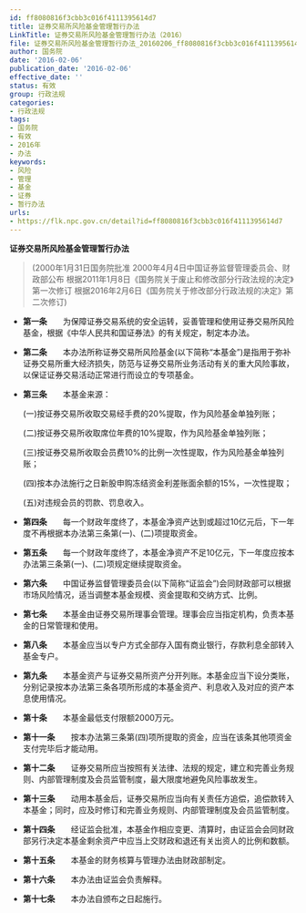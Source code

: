 ```yaml
---
id: ff8080816f3cbb3c016f4111395614d7
title: 证券交易所风险基金管理暂行办法
LinkTitle: 证券交易所风险基金管理暂行办法（2016）
file: 证券交易所风险基金管理暂行办法_20160206_ff8080816f3cbb3c016f4111395614d7.docx
author: 国务院
date: '2016-02-06'
publication_date: '2016-02-06'
effective_date: ''
status: 有效
group: 行政法规
categories:
- 行政法规
tags:
- 国务院
- 有效
- 2016年
- 办法
keywords:
- 风险
- 管理
- 基金
- 证券
- 暂行办法
urls:
- https://flk.npc.gov.cn/detail?id=ff8080816f3cbb3c016f4111395614d7
---
```


**证券交易所风险基金管理暂行办法**

> (2000年1月31日国务院批准 2000年4月4日中国证券监督管理委员会、财政部公布 根据2011年1月8日《国务院关于废止和修改部分行政法规的决定》第一次修订 根据2016年2月6日《国务院关于修改部分行政法规的决定》第二次修订)

- **第一条**　　为保障证券交易系统的安全运转，妥善管理和使用证券交易所风险基金，根据《中华人民共和国证券法》的有关规定，制定本办法。

- **第二条**　　本办法所称证券交易所风险基金(以下简称“本基金”)是指用于弥补证券交易所重大经济损失，防范与证券交易所业务活动有关的重大风险事故，以保证证券交易活动正常进行而设立的专项基金。

- **第三条**　　本基金来源：

  (一)按证券交易所收取交易经手费的20%提取，作为风险基金单独列账；

  (二)按证券交易所收取席位年费的10%提取，作为风险基金单独列账；

  (三)按证券交易所收取会员费10%的比例一次性提取，作为风险基金单独列账；

  (四)按本办法施行之日新股申购冻结资金利差账面余额的15%，一次性提取；

  (五)对违规会员的罚款、罚息收入。

- **第四条**　　每一个财政年度终了，本基金净资产达到或超过10亿元后，下一年度不再根据本办法第三条第(一)、(二)项提取资金。

- **第五条**　　每一个财政年度终了，本基金净资产不足10亿元，下一年度应按本办法第三条第(一)、(二)项规定继续提取资金。

- **第六条**　　中国证券监督管理委员会(以下简称“证监会”)会同财政部可以根据市场风险情况，适当调整本基金规模、资金提取和交纳方式、比例。

- **第七条**　　本基金由证券交易所理事会管理。理事会应当指定机构，负责本基金的日常管理和使用。

- **第八条**　　本基金应当以专户方式全部存入国有商业银行，存款利息全部转入基金专户。

- **第九条**　　本基金资产与证券交易所资产分开列账。本基金应当下设分类账，分别记录按本办法第三条各项所形成的本基金资产、利息收入及对应的资产本息使用情况。

- **第十条**　　本基金最低支付限额2000万元。

- **第十一条**　　按本办法第三条第(四)项所提取的资金，应当在该条其他项资金支付完毕后才能动用。

- **第十二条**　　证券交易所应当按照有关法律、法规的规定，建立和完善业务规则、内部管理制度及会员监管制度，最大限度地避免风险事故发生。

- **第十三条**　　动用本基金后，证券交易所应当向有关责任方追偿，追偿款转入本基金；同时，应及时修订和完善业务规则、内部管理制度及会员监管制度。

- **第十四条**　　经证监会批准，本基金作相应变更、清算时，由证监会会同财政部另行决定本基金剩余资产中应当上交财政和退还有关出资人的比例和数额。

- **第十五条**　　本基金的财务核算与管理办法由财政部制定。

- **第十六条**　　本办法由证监会负责解释。

- **第十七条**　　本办法自颁布之日起施行。
